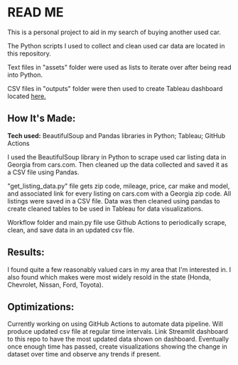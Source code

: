 # READ ME

This is a personal project to aid in my search of buying another used car. 

The Python scripts I used to collect and clean used car data are located in this repository.

Text files in "assets" folder were used as lists to iterate over after being read into Python.

CSV files in "outputs" folder were then used to create Tableau dashboard located <a href="https://public.tableau.com/app/profile/sethmerck/viz/GeorgiaUsedCarData/Dashboard1">here.</a>

## How It's Made: 

**Tech used:** BeautifulSoup and Pandas libraries in Python; Tableau; GitHub Actions

I used the BeautifulSoup library in Python to scrape used car listing data in Georgia from cars.com. Then cleaned up the data collected and saved it as a CSV file using Pandas.

"get_listing_data.py" file gets zip code, mileage, price, car make and model, and associated link for every listing on cars.com with a Georgia zip code. All listings were saved in a CSV file. Data was then cleaned using pandas to create cleaned tables to be used in Tableau for data visualizations.

Workflow folder and main.py file use Github Actions to periodically scrape, clean, and save data in an updated csv file.

## Results:

I found quite a few reasonably valued cars in my area that I'm interested in. I also found which makes were most widely resold in the state (Honda, Chevrolet, Nissan, Ford, Toyota).


## Optimizations:

Currently working on using GitHub Actions to automate data pipeline. Will produce updated csv file at regular time intervals. Link Streamlit dashboard to this repo to have the most updated data shown on dashboard. Eventually once enough time has passed, create visualizations showing the change in dataset over time and observe any trends if present.
